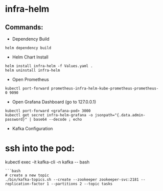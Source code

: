 # infra-helm

## Commands:

- Dependency Build
```
helm dependency build 
```

- Helm Chart Install
```
helm install infra-helm -f Values.yaml .
helm uninstall infra-helm
```

- Open Prometheus
```
kubectl port-forward prometheus-infra-helm-kube-prometheus-prometheus-0 9090
```

- Open Grafana Dashboard (go to 127.0.0.1)
```
kubectl port-forward <grafana-pod> 3000
kubectl get secret infra-helm-grafana -o jsonpath="{.data.admin-password}" | base64 --decode ; echo
```

- Kafka Configuration

# ssh into the pod:
kubectl exec -it kafka-cli -n kafka -- bash
```
```bash
# create a new topic
./bin/kafka-topics.sh --create --zookeeper zookeeper-svc:2181 --replication-factor 1 --partitions 2 --topic tasks


```
